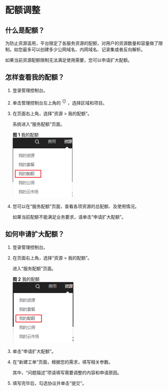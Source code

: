 # 配额调整<a name="dns_usermanual_0016"></a>

## 什么是配额？<a name="section102291042164212"></a>

为防止资源滥用，平台限定了各服务资源的配额，对用户的资源数量和容量做了限制。如您最多可以创建多少公网域名、内网域名、记录集或者反向解析。

如果当前资源配额限制无法满足使用需要，您可以申请扩大配额。

## 怎样查看我的配额？<a name="section07760615438"></a>

1.  登录管理控制台。
2.  单击管理控制台左上角的![](figures/icon-region-5.png)，选择区域和项目。
3.  在页面右上角，选择“资源 \> 我的配额”。

    系统进入“服务配额”页面。

    **图 1**  我的配额<a name="zh-cn_topic_0040259342_fig776718915544"></a>  
    ![](figures/我的配额.png "我的配额")

4.  您可以在“服务配额”页面，查看各项资源的总配额、及使用情况。

    如果当前配额不能满足业务要求，请单击“申请扩大配额”。


## 如何申请扩大配额？<a name="section18536123011437"></a>

1.  登录管理控制台。
2.  在页面右上角，选择“资源 \> 我的配额”。

    进入“服务配额”页面。

    **图 2**  我的配额<a name="zh-cn_topic_0040259342_fig795613181378"></a>  
    ![](figures/我的配额-6.png "我的配额-6")

3.  单击“申请扩大配额”。
4.  在“新建工单”页面，根据您的需求，填写相关参数。

    其中，“问题描述”项请填写需要调整的内容和申请原因。

5.  填写完毕后，勾选协议并单击“提交”。

